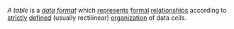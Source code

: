 *A table* is a *[data](https://github.com/gcassel/Modular-Organization-Terminology/blob/master/terms/data.md) [format](https://github.com/gcassel/Modular-Organization-Terminology/blob/master/terms/format.md)* which [represents](https://github.com/gcassel/Modular-Organization-Terminology/blob/master/terms/representation.md) [formal](https://github.com/gcassel/Modular-Organization-Terminology/blob/master/terms/form.md) [relationships](https://github.com/gcassel/Modular-Organization-Terminology/blob/master/terms/relationship.md) according to [strictly](https://github.com/gcassel/Modular-Organization-Terminology/blob/master/terms/strict.md) [defined](https://github.com/gcassel/Modular-Organization-Terminology/blob/master/terms/define.md) (usually rectilinear) [organization](https://github.com/gcassel/Modular-Organization-Terminology/blob/master/terms/organization.md) of data *cells*.
